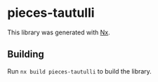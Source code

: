 # pieces-tautulli

This library was generated with [Nx](https://nx.dev).

## Building

Run `nx build pieces-tautulli` to build the library.
